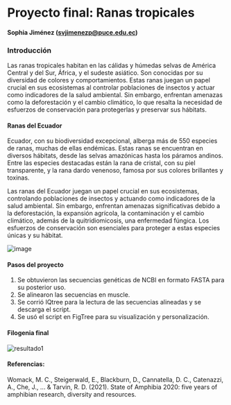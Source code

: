 # Proyecto final: Ranas tropicales

#### Sophia Jiménez (svjimenezp@puce.edu.ec)

### Introducción

Las ranas tropicales habitan en las cálidas y húmedas selvas de América Central y del Sur, África, y el sudeste asiático. Son conocidas por su diversidad de colores y comportamientos. Estas ranas juegan un papel crucial en sus ecosistemas al controlar poblaciones de insectos y actuar como indicadores de la salud ambiental. Sin embargo, enfrentan amenazas como la deforestación y el cambio climático, lo que resalta la necesidad de esfuerzos de conservación para protegerlas y preservar sus hábitats.

#### Ranas del Ecuador

Ecuador, con su biodiversidad excepcional, alberga más de 550 especies de ranas, muchas de ellas endémicas. Estas ranas se encuentran en diversos hábitats, desde las selvas amazónicas hasta los páramos andinos. Entre las especies destacadas están la rana de cristal, con su piel transparente, y la rana dardo venenoso, famosa por sus colores brillantes y toxinas.

Las ranas del Ecuador juegan un papel crucial en sus ecosistemas, controlando poblaciones de insectos y actuando como indicadores de la salud ambiental. Sin embargo, enfrentan amenazas significativas debido a la deforestación, la expansión agrícola, la contaminación y el cambio climático, además de la quitridiomicosis, una enfermedad fúngica. Los esfuerzos de conservación son esenciales para proteger a estas especies únicas y su hábitat.


![image](https://github.com/SophiaVJP/Proyecto-final/assets/173955900/b7592a0e-176a-4767-bba8-159b70e16f2f)


#### Pasos del proyecto

1. Se obtuvieron las secuencias genéticas de NCBI en formato FASTA para su posterior uso.
2. Se alinearon las secuencias en muscle.
3. Se corrió IQtree para la lectura de las secuencias alineadas y se descarga el script.
4. Se usó el script en FigTree para su visualización y personalización.

#### Filogenia final

![resultado1](https://github.com/SophiaVJP/Proyecto-final/assets/173955900/8d4f4412-f74a-4250-8532-0fe3d4859ef0)

#### Referencias:
Womack, M. C., Steigerwald, E., Blackburn, D., Cannatella, D. C., Catenazzi, A., Che, J., ... & Tarvin, R. D. (2021). State of Amphibia 2020: five years of amphibian research, diversity and resources.

